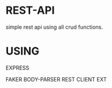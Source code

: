 # REST-API
simple rest api using all crud functions.
# USING
EXPRESS

FAKER
BODY-PARSER
REST CLIENT EXT

